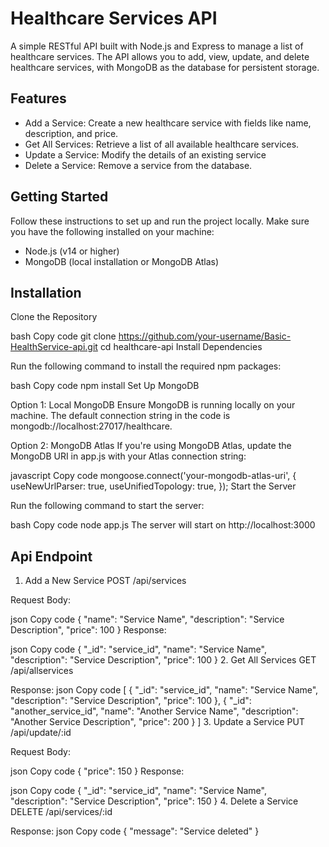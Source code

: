 
# Healthcare Services API

A simple RESTful API built with Node.js and Express to manage a list of healthcare services. The API allows you to add, view, update, and delete healthcare services, with MongoDB as the database for persistent storage.



## Features

- Add a Service: Create a new healthcare service with fields like name, description, and price.
- Get All Services: Retrieve a list of all available healthcare services.
- Update a Service: Modify the details of an existing service
- Delete a Service: Remove a service from the database.

## Getting Started
Follow these instructions to set up and run the project locally.
Make sure you have the following installed on your machine:

- Node.js (v14 or higher)
- MongoDB (local installation or MongoDB Atlas)

## Installation
Clone the Repository

bash
Copy code
git clone https://github.com/your-username/Basic-HealthService-api.git
cd healthcare-api
Install Dependencies

Run the following command to install the required npm packages:

bash
Copy code
npm install
Set Up MongoDB

Option 1: Local MongoDB
Ensure MongoDB is running locally on your machine. The default connection string in the code is mongodb://localhost:27017/healthcare.

Option 2: MongoDB Atlas
If you're using MongoDB Atlas, update the MongoDB URI in app.js with your Atlas connection string:

javascript
Copy code
mongoose.connect('your-mongodb-atlas-uri', {
  useNewUrlParser: true,
  useUnifiedTopology: true,
});
Start the Server

Run the following command to start the server:

bash
Copy code
node app.js
The server will start on http://localhost:3000

## Api Endpoint

1. Add a New Service
POST /api/services

Request Body:

json
Copy code
{
  "name": "Service Name",
  "description": "Service Description",
  "price": 100
}
Response:

json
Copy code
{
  "_id": "service_id",
  "name": "Service Name",
  "description": "Service Description",
  "price": 100
}
2. Get All Services
GET /api/allservices

Response:
json
Copy code
[
  {
    "_id": "service_id",
    "name": "Service Name",
    "description": "Service Description",
    "price": 100
  },
  {
    "_id": "another_service_id",
    "name": "Another Service Name",
    "description": "Another Service Description",
    "price": 200
  }
]
3. Update a Service
PUT /api/update/:id

Request Body:

json
Copy code
{
  "price": 150
}
Response:

json
Copy code
{
  "_id": "service_id",
  "name": "Service Name",
  "description": "Service Description",
  "price": 150
}
4. Delete a Service
DELETE /api/services/:id

Response:
json
Copy code
{
  "message": "Service deleted"
}




